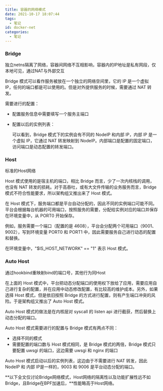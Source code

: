 ```yaml
---
title: 容器的网络模式
date: 2021-10-17 18:07:44
tags:
  - 笔记
id: docker-net
categories:
  - 笔记
---
```


### Bridge

独立netns隔离了网络，容器间网络不互相影响，容器内的IP地址是私有网段，仅本地可见，通过NAT与外部交互

Bridge 模式可以看作服务被放在一个独立的网络空间里，它的 IP 是一个虚拟 IP，任何的端口都是可以使用的。但是对外提供服务的时候，需要通过 NAT 转发。

<!-- more -->

需要进行的配置：

- 配置服务信息中需要填写一个服务主端口

- 配置以后的实例列表：

  可以看到，Bridge 模式下的实例会有不同的 NodeIP 和内部 IP，内部 IP 是一个虚拟 IP，它通过 NAT 转发映射到 NodeIP。内部端口是配置的固定端口，访问端口是动态配置的转发端口。

### Host

标准的Host网络

Host 模式使用的是宿主机的端口，相比 Bridge 而言，少了一次内核栈的调用，也没有 NAT 转发的损耗。对于高吞吐，或有大文件传输的业务服务而言，Bridge 模式不符合性能要求，所以架构组又推出来了 Host 模式。

在  Host 模式下，服务端口都是平台自动分配的，因此不同的实例端口可能不同。平台会根据每台机器的可用端口，按照服务的需要，分配给实例对应的端口并保存在环境变量中，从 PORT0 开始保存。

例如，服务需要一个端口（配置的是 4608），平台会分配两个可用端口（9001、9002），写到环境变量 PORT0 和 PORT1 中，因此需要服务自己进行动态的配置和替换。

在环境变量中，"$IS_HOST_NETWORK" == "1" 表示 Host 模式。

### Auto Host

通过hookbind重映射bind的端口号，其他行为同Host

在上面的 Host 模式中，平台把动态分配端口的使用权下放给了应用，需要应用自己进行复杂的配置，并在应用中动态修改配置，有比较高的维护成本。另外，如果选择 Host 模式，但是依旧按照 Bridge 的方式进行配置，则有产生端口冲突的风险。于是架构组又推出了 Auto Host 模式。

Auto Host 模式的做法是在内核层对 syscall 的 listen api 进行截获，然后替换上动态分配的端口。

Auto Host 模式需要进行的配置与 Bridge 模式有两点不同：

- 选择不同的模式
- 需要配置的端口数与 Host 模式相同，是 Bridge 模式的两倍，Bridge 模式只要配置 uwsgi 的端口，这边需要 uwsgi 和 nginx 的端口

Auto Host 模式启动以后的实例列表，这边由于不需要进行 NAT 转发，因此 NodeIP 和 内部 IP是一样的，9003 和 9006 是平台动态分配的端口。



**以下全文仅讨论Bridge网络模式，Host网络的隔离性以及功能扩展性远不如Bridge，且Bridge在BPF加速后，**性能略高于Host网络。

